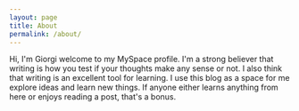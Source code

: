 ```yaml
---
layout: page
title: About
permalink: /about/
---
```


Hi, I'm Giorgi welcome to my MySpace profile. I'm a strong believer that writing is how you test if your thoughts make any sense or not. I also think that writing is an excellent tool for learning. I use this blog as a space for me explore ideas and learn new things. If anyone either learns anything from here or enjoys reading a post, that's a bonus.
